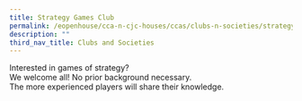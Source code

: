 ```yaml
---
title: Strategy Games Club
permalink: /eopenhouse/cca-n-cjc-houses/ccas/clubs-n-societies/strategy-games-club/
description: ""
third_nav_title: Clubs and Societies
---
```

Interested in games of strategy? <br>
We welcome all! No prior background necessary. <br>
The more experienced players will share their knowledge.